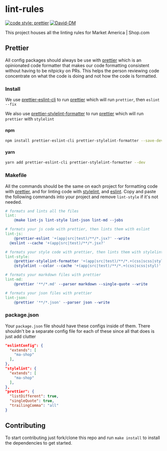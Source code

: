 # lint-rules

[![code style: prettier](https://img.shields.io/badge/code_style-prettier-ff69b4.svg?style=flat-square)](https://github.com/prettier/prettier)
[![David-DM](https://david-dm.org/ma-shop/lint-rules/dev-status.svg)](https://david-dm.org/ma-shop/lint-rules)

This project houses all the linting rules for Market America | Shop.com

## Prettier

All config packages should always be use with
[prettier](https://prettier.io/docs/en/) which is an opinionated code formatter
that makes our code formatting consistent without having to be nitpicky on PRs.
This helps the person reviewing code concentrate on what the code is doing and
not how the code is formatted.

### Install

We use [prettier-eslint-cli](https://www.npmjs.com/package/prettier-eslint-cli)
to run [prettier](https://prettier.io/docs/en/) which will run `prettier`, then
`eslint --fix`

We also use
[prettier-stylelint-formatter](https://www.npmjs.com/package/prettier-stylelint-formatter)
to run [prettier](https://prettier.io/docs/en/) which will run `prettier` with
`stylelint`

#### npm

```bash
npm install prettier-eslint-cli prettier-stylelint-formatter --save-dev
```

#### yarn

```bash
yarn add prettier-eslint-cli prettier-stylelint-formatter --dev
```

### Makefile

All the commands should be the same on each project for formatting code with
[prettier](https://prettier.io), and for linting code with
[stylelint](https://stylelint.io), and [eslint](https://eslint.org). Copy and
paste the following commands into your project and remove `lint-style` if it's
not needed.

```makefile
# formats and lints all the files
lint:
	@make lint-js lint-style lint-json lint-md --jobs

# formats your js code with prettier, then lints them with eslint
lint-js:
	@prettier-eslint '+(app|src|test)/**/*.jsx?' --write
  @eslint --cache '+(app|src|test)/**/*.jsx?'

# formats your style code with prettier, then lints them with stylelint
lint-style:
	@prettier-stylelint-formatter '+(app|src|test)/**/*.+(css|scss|styl)' --write
	@stylelint --color --cache '+(app|src|test)/**/*.+(css|scss|styl)'

# formats your markdown files with prettier
lint-md:
	@prettier '**/*.md' --parser markdown --single-quote --write

# formats your json files with prettier
lint-json:
	@prettier '**/*.json' --parser json --write
```

### package.json

Your `package.json` file should have these configs inside of them. There
shouldn't be a separate config file for each of these since all that does is
just add clutter

```json
"eslintConfig": {
  "extends": [
    "ma-shop"
  ],
},
"stylelint": {
  "extends": [
    "ma-shop"
  ],
},
"prettier": {
  "listDifferent": true,
  "singleQuote": true,
  "trailingComma": "all"
}
```

## Contributing

To start contributing just fork/clone this repo and run `make install` to
install the dependencies to get started.
